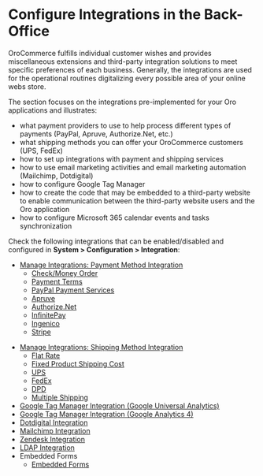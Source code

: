 <a id="user-guide-integrations"></a>

# Configure Integrations in the Back-Office

OroCommerce fulfills individual customer wishes and provides miscellaneous extensions and third-party integration solutions to meet specific preferences of each business. Generally, the integrations are used for the operational routines digitalizing every possible area of your online webs store.

The section focuses on the integrations pre-implemented for your Oro applications and illustrates:

* what payment providers to use to help process different types of payments (PayPal, Apruve, Authorize.Net, etc.)
* what shipping methods you can offer your OroCommerce customers (UPS, FedEx)
* how to set up integrations with payment and shipping services
* how to use email marketing activities and email marketing automation (Mailchimp, Dotdigital)
* how to configure Google Tag Manager
* how to create the code that may be embedded to a third-party website to enable communication between the third-party website users and the Oro application
* how to configure Microsoft 365 calendar events and tasks synchronization

Check the following integrations that can be enabled/disabled and configured in **System > Configuration > Integration**:

* [Manage Integrations: Payment Method Integration](payment-integration/index.md#sys-integrations-manage-integrations-payment-methods)
  * [Check/Money Order](payment-integration/check-money-order/index.md#user-guide-payment-check-money-order)
  * [Payment Terms](payment-integration/payment-terms/index.md#user-guide-payment-payment-providers-overview-payment-term-config)
  * [PayPal Payment Services](payment-integration/paypal-services/index.md#user-guide-payment-payment-providers-overview-paypal)
  * [Apruve](payment-integration/apruve/index.md#user-guide-payment-payment-providers-overview-apruve)
  * [Authorize.Net](payment-integration/authorizenet/index.md#user-guide-payment-payment-providers-overview-authorizenet)
  * [InfinitePay](payment-integration/infinitepay/index.md#user-guide-payment-payment-providers-overview-infinitepay)
  * [Ingenico](payment-integration/ingenico/index.md#user-guide-payment-payment-providers-overview-ingenico)
  * [Stripe](payment-integration/stripe/index.md#user-guide-payment-payment-providers-stripe-overview)

<!-- :ref: ` CyberSource Payment Service <user-guide--payment--payment-providers-cybersource>` -->
* [Manage Integrations: Shipping Method Integration](shipping-integration/index.md#user-guide-shipping-configuration-common-details)
  * [Flat Rate](shipping-integration/flat-rate.md#doc-integrations-flat-rate)
  * [Fixed Product Shipping Cost](shipping-integration/fixed-shipping.md#doc-integration-fixed-shipping-cost)
  * [UPS](shipping-integration/ups.md#doc-integrations-ups)
  * [FedEx](shipping-integration/fedex.md#doc-integrations-fedex)
  * [DPD](shipping-integration/dpd.md#doc-integrations-dpd)
  * [Multiple Shipping](shipping-integration/multi-shipping.md#doc-integrations-multi-shipping)
* [Google Tag Manager Integration (Google Universal Analytics)](gtm/index.md#gtm-integration)
* [Google Tag Manager Integration (Google Analytics 4)](gtm-ga4/index.md#gtm-ga-4-integration)
* [Dotdigital Integration](dotdigital/index.md#user-guide-dotmailer-overview)
* [Mailchimp Integration](mailchimp-integration.md#user-guide-mc-integration)
* [Zendesk Integration](zendesk-integration.md#user-guide-zendesk-integration)
* [LDAP Integration](ldap-integration.md#user-guide-ldap-integration)
* Embedded Forms
  * [Embedded Forms](embedded-forms/index.md#admin-embedded-forms)
